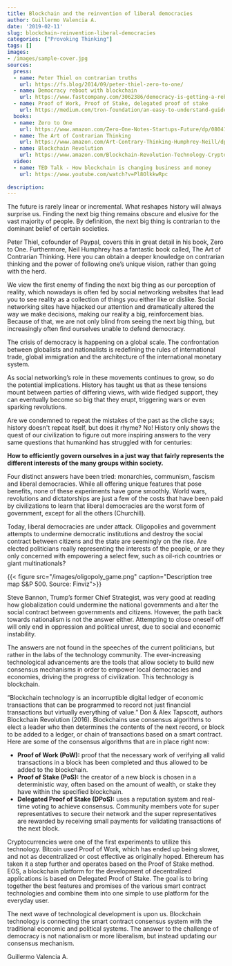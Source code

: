 ```yaml
---
title: Blockchain and the reinvention of liberal democracies 
author: Guillermo Valencia A.
date: '2019-02-11'
slug: blockchain-reinvention-liberal-democracies 
categories: ["Provoking Thinking"]
tags: []
images:
- /images/sample-cover.jpg
sources:
  press:
  - name: Peter Thiel on contrarian truths
    url: https://fs.blog/2014/09/peter-thiel-zero-to-one/
  - name: Democracy reboot with blockchain
    url: https://www.fastcompany.com/3062386/democracy-is-getting-a-reboot-on-the-blockchain
  - name: Proof of Work, Proof of Stake, delegated proof of stake
    url: https://medium.com/tron-foundation/an-easy-to-understand-guide-to-pow-pos-dpos-consensus-mechanism-and-super-representative-eb1f5504a8e
  books:
  - name: Zero to One
    url: https://www.amazon.com/Zero-One-Notes-Startups-Future/dp/0804139296
  - name: The Art of Contrarian Thinking
    url: https://www.amazon.com/Art-Contrary-Thinking-Humphrey-Neill/dp/087004110X 
  - name: Blockchain Revolution
    url: https://www.amazon.com/Blockchain-Revolution-Technology-Cryptocurrencies-Changing/dp/151135769X
  video:
  - name: TED Talk - How blockchain is changing business and money
    url: https://www.youtube.com/watch?v=Pl8OlkkwRpc
  
description: 
---
```

The future is rarely linear or incremental. What reshapes history will always surprise us.
Finding the next big thing remains obscure and elusive for the vast majority of people. By definition, the next big thing is contrarian to the dominant belief of certain societies.

Peter Thiel, cofounder of Paypal, covers this in great detail in his book, Zero to One. Furthermore, Neil Humphrey has a fantastic book called, The Art of Contrarian Thinking. Here you can obtain a deeper knowledge on contrarian thinking and the power of following one’s unique vision, rather than going with the herd.

We view the first enemy of finding the next big thing as our perception of reality, which nowadays is often fed by social networking websites that lead you to see reality as a collection of things you either like or dislike.  Social networking sites have hijacked our attention and dramatically altered the way we make decisions, making our reality a big, reinforcement bias. Because of that, we are not only blind from seeing the next big thing, but increasingly often find ourselves unable to defend democracy. 

The crisis of democracy is happening on a global scale. The confrontation between globalists and nationalists is redefining the rules of international trade, global immigration and the architecture of the international monetary system. 

As social networking’s role in these movements continues to grow, so do the potential implications. History has taught us that as these tensions mount between parties of differing views, with wide fledged support, they can eventually become so big that they erupt, triggering wars or even sparking revolutions. 

Are we condemned to repeat the mistakes of the past as the cliche says; history doesn't repeat itself, but does it rhyme? No! History only shows the quest of our civilization to figure out more inspiring answers to the very same questions that humankind has struggled with for centuries:

**How to efficiently govern ourselves in a just way that fairly represents the different interests of the many groups within society.**

Four distinct answers have been tried: monarchies, communism, fascism and liberal democracies. While all offering unique features that pose benefits, none of these experiments have gone smoothly.  World wars, revolutions and dictatorships are just a few of the costs that have been paid by civilizations to learn that liberal democracies are the worst form of government, except for all the others (Churchill).

Today, liberal democracies are under attack. Oligopolies and government attempts to undermine democratic institutions and destroy the social contract between citizens and the state are seemingly on the rise. Are elected politicians really representing the interests of the people, or are they only concerned with empowering a select few, such as oil-rich countries or giant multinationals?

{{< figure src="/images/oligopoly_game.png" caption="Description tree map S&P 500. Source: Finviz">}}

Steve Bannon, Trump’s former Chief Strategist, was very good at reading how globalization could undermine the national governments and alter the social contract between governments and citizens. However, the path back towards nationalism is not the answer either.  Attempting to close oneself off will only end in oppression and political unrest, due to social and economic instability.

The answers are not found in the speeches of the current politicians, but rather in the labs of the technology community.  The ever-increasing technological advancements are the tools that allow society to build new consensus mechanisms in order to empower local democracies and economies, driving the progress of civilization. This technology is blockchain.

“Blockchain technology is an incorruptible digital ledger of economic transactions that can be programmed to record not just financial transactions but virtually everything of value.” Don & Alex Tapscott, authors Blockchain Revolution (2016). Blockchains use consensus algorithms to elect a leader who then determines the contents of the next record, or block to be added to a ledger, or chain of transactions based on a smart contract. Here are some of the consensus algorithms that are in place right now:

- **Proof of Work (PoW):** proof that the necessary work of verifying all valid transactions in a block has been completed and thus allowed to be added to the blockchain. 
- **Proof of Stake (PoS):** the creator of a new block is chosen in a deterministic way, often based on the amount of wealth, or stake they have within the specified blockchain.
- **Delegated Proof of Stake (DPoS):** uses a reputation system and real-time voting to achieve consensus. Community members vote for super representatives to secure their network and the super representatives are rewarded by receiving small payments for validating transactions of the next block.

Cryptocurrencies were one of the first experiments to utilize this technology. Bitcoin used Proof of Work, which has ended up being slower, and not as decentralized or cost effective as originally hoped. Ethereum has taken it a step further and operates based on the Proof of Stake method. EOS, a blockchain platform for the development of decentralized applications is based on Delegated Proof of Stake. The goal is to bring together the best features and promises of the various smart contract technologies and combine them into one simple to use platform for the everyday user.

The next wave of technological development is upon us. Blockchain technology is connecting the smart contract consensus system with the traditional economic and political systems. The answer to the challenge of democracy is not nationalism or more liberalism, but instead updating our consensus mechanism. 

Guillermo Valencia A.
